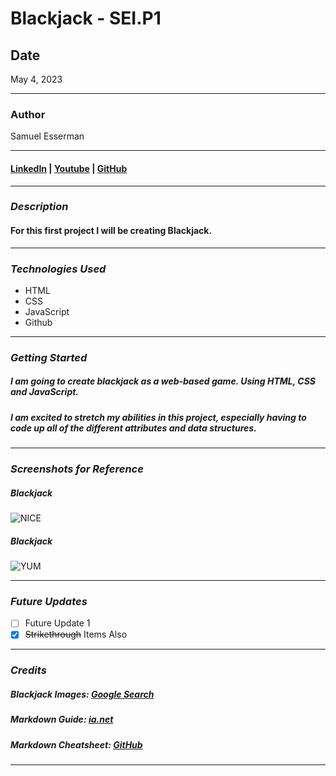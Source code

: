 # Blackjack - SEI.P1

## Date
May 4, 2023
***

### Author
Samuel Esserman
***

#### [LinkedIn](https://www.linkedin.com/in/samuel-esserman/) | [Youtube](https://www.youtube.com/) | [GitHub](https://github.com/SLEsserman/SEI_BlackJack)

---

### **_Description_**

#### For this first project I will be creating Blackjack. 

___

### **_Technologies Used_**

- HTML
- CSS
- JavaScript
- Github

---

### **_Getting Started_**

##### I am going to create blackjack as a web-based game. Using HTML, CSS and JavaScript.
##### I am excited to stretch my abilities in this project, especially having to code up all of the different attributes and data structures. 

---

### **_Screenshots for Reference_**

##### Blackjack 

![NICE](https://encrypted-tbn0.gstatic.com/images?q=tbn:ANd9GcQmJteP2AFznXA90kXfW12_HKvBongv1PFwaA&usqp=CAU)

##### Blackjack

![YUM](https://encrypted-tbn0.gstatic.com/images?q=tbn:ANd9GcQnRGvXzExaVMdUZxuLbc9BJLpDHKmjg0nN9w&usqp=CAU)

---

### **_Future Updates_**

- [ ] Future Update 1
- [x] ~~Strikethrough~~ Items Also

---

### **_Credits_**

##### Blackjack Images: [Google Search](https://www.google.com/search?rlz=1C5CHFA_enUS884US884&sxsrf=APwXEdc-DMo2G5_0zUT1kLYCAlKkYQpdMg:1683281991766&q=blackjack+table+png&tbm=isch&sa=X&ved=2ahUKEwj77LOJ-t3-AhX1kokEHbnDDYYQ0pQJegQIDBAB&biw=1792&bih=984&dpr=2)

##### Markdown Guide: [ia.net](https://ia.net/writer/support/general/markdown-guide)

##### Markdown Cheatsheet: [GitHub](https://github.com/SLEsserman/SEI_BlackJack)

---




